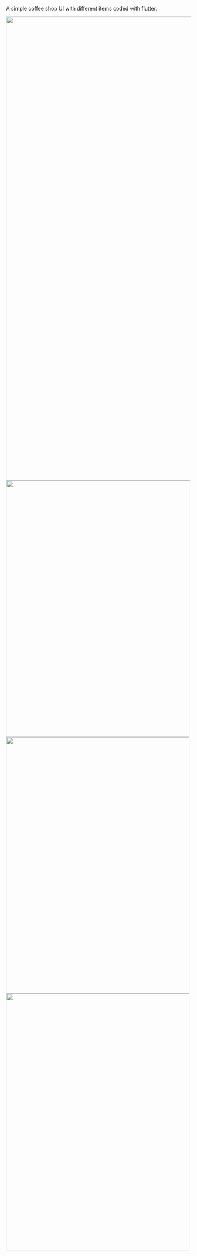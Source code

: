 A simple coffee shop UI with different items  coded with flutter.


<img src = "https://github.com/sujal-pandit/franks_coffee/assets/118412204/7506ad2a-49f2-42c0-9f81-44d2563facd4" width=585 height=1266>
<img src = "https://github.com/sujal-pandit/franks_coffee/assets/118412204/9400ada3-9d7f-4a49-a280-938aaa4da641" width=500 height=700>
<img src = "https://github.com/sujal-pandit/franks_coffee/assets/118412204/ae695f62-ce80-45f5-8472-182d9f098b2c" width=500 height=700>
<img src = "https://github.com/sujal-pandit/franks_coffee/assets/118412204/1405f712-e104-4dec-afed-8bd6a8ceb80e" width=500 height=700>
